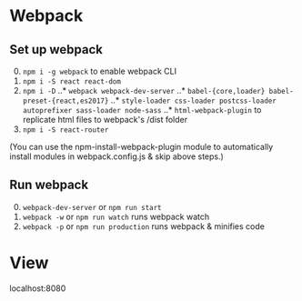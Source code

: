 # Webpack

## Set up webpack
0. `npm i -g webpack` to enable webpack CLI
0. `npm i -S react react-dom`
0. `npm i -D`
..* `webpack webpack-dev-server`
..* `babel-{core,loader} babel-preset-{react,es2017}`
..* `style-loader css-loader postcss-loader autoprefixer sass-loader node-sass`
..* `html-webpack-plugin` to replicate html files to webpack's /dist folder
0. `npm i -S react-router`

(You can use the npm-install-webpack-plugin module to automatically install modules in webpack.config.js & skip above steps.)

## Run webpack
0. `webpack-dev-server` or `npm run start`
0. `webpack -w` or `npm run watch` runs webpack watch
0. `webpack -p` or `npm run production` runs webpack & minifies code

# View
localhost:8080
